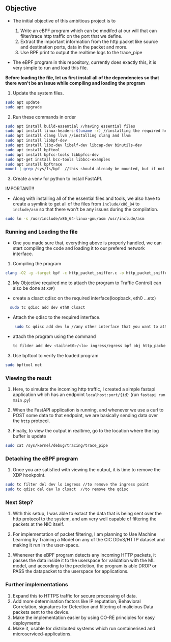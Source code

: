 ## Objective

- The initial objective of this ambitious project is to
  1. Write an eBPF program which can be modifed at our will that can filter/trace http traffic on the port that we define.
  2. Extract the important information from the http packet like source and destination ports, data in the packet and more.
  3. Use BPF print to output the realtime logs to the trace_pipe

- The eBPF program in this repository, currently does exactly this, it is very simple to run and load this file.

**Before loading the file, let us first install all of the dependencies so that there won't be an issue while compiling and loading the program**

1. Update the system files.

```bash
sudo apt update
sudo apt upgrade
```

2. Run these commands in order

```bash
sudo apt install build-essential //having essential files
sudo apt install linux-headers-$(uname -r) //installing the required headers.
sudo apt install clang llvm //installing clang and llvm
sudo apt install libbpf-dev
sudo apt install libz-dev libelf-dev libcap-dev binutils-dev
sudo apt install bpftool
sudo apt install bpfcc-tools libbpfcc-dev
sudo apt-get install bcc-tools libbcc-examples
sudo apt install bpftrace
mount | grep /sys/fs/bpf  //this should already be mounted, but if not then mount it. 
```
3. Create a venv for python to install FastAPI. 

IMPORTANT!!

- Along with installing all of the essential files and tools, we also have to create a symlink
to get all of the files from `include/x86_84` to `include/asm` so that there won't be any issues during the compilation.

```bash
sudo ln -s /usr/include/x86_64-linux-gnu/asm /usr/include/asm
```

### Running and Loading the file

- One you made sure that, everything above is properly handled, we can start compiling the code and loading it to our prefered network interface.

1. Compiling the program

```bash
clang -O2 -g -target bpf -c http_packet_sniffer.c -o http_packet_sniffer.o
```

2. My Objective required me to attach the program to Traffic Control( can also be done at `XDP`)

- create a clsact qdisc on the required interface(loopback, eth0 ...etc)
```bash
  sudo tc qdisc add dev eth0 clsact
```
- Attach the qdisc to the required interface.
```bash
    sudo tc qdisc add dev lo //any other interface that you want to attach to clsact
```
- attach the program using the command
  ``` bash
  tc filder add dev <tailnet0>/<lo> ingress/egress bpf obj http_packet_sniffer.o sec tc

3. Use bpftool to verify the loaded program

  ```bash
  sudo bpftool net
```

### Viewing the result
1. Here, to simulate the incoming http traffic, I created a simple fastapi application which has an endpoint `localhost:port/{id}` (run `fastapi run main.py`)

2. When the FastAPI application is running, and whenever we use a curl to POST some data to that endpoint, we are basically sending data over the `http` protocol.

3. Finally, to view the output in realtime, go to the location where the log buffer is update

```bash
sudo cat /sys/kernel/debug/tracing/trace_pipe
```
### Detaching the eBPF program

1. Once you are satisfied with viewing the output, it is time to remove the XDP hookpoint.

```bash
sudo tc filter del dev lo ingress //to remove the ingress point
sudo tc qdisc del dev lo clsact  //to remove the qdisc
```
### Next Step?
1. With this setup, I was able to extact the data that is being sent over the http protocol to the system, and am very well capable of filtering the packets at the NIC itself. 

2. For implementation of packet filtering, I am planning to Use Machine Learning by Training a Model on any of the CIC DDoS/HTTP dataset and making it run in the user-space. 

3. Whenever the eBPF program detects any incoming HTTP packets, it passes the data inside it to the userspace for validation with the ML model, and according to the prediction, the program is able DROP or PASS the datapacket to the userspace for applications.

### Further implementations
1. Expand this to HTTPS traffic for secure processing of data.
2. Add more determination factors like IP reputation, Behavioral Correlation, signatures for Detection and filtering of malicious Data packets sent to the device.
3. Make the implementation easier by using CO-RE principles for easy deployments
4. Make it, usable for distributed systems which run containerised and microserviced-applications.
